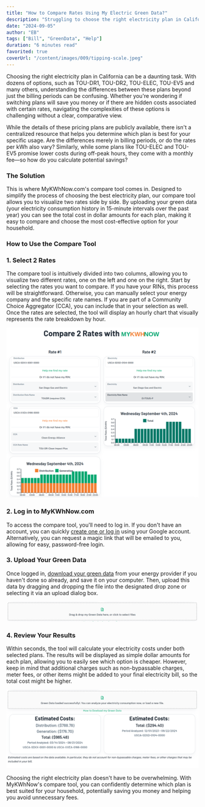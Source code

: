 ```yaml
---
title: "How to Compare Rates Using My Electric Green Data?"
description: "Struggling to choose the right electricity plan in California? Discover how MyKWhNow.com's compare tool can simplify your decision-making by letting you easily compare the costs of two plans side by side using your actual electricity usage data."
date: "2024-09-05"
author: "EB"
tags: ["Bill", "GreenData", "Help"]
duration: "6 minutes read"
favorited: true
coverUrl: "/content/images/009/tipping-scale.jpeg"
---
```


Choosing the right electricity plan in California can be a daunting task. With dozens of options, such as TOU-DR1, TOU-DR2, TOU-ELEC, TOU-EV5 and many others, understanding the differences between these plans beyond just the billing periods can be confusing. Whether you're wondering if switching plans will save you money or if there are hidden costs associated with certain rates, navigating the complexities of these options is challenging without a clear, comparative view.

While the details of these pricing plans are publicly available, there isn't a centralized resource that helps you determine which plan is best for your specific usage. Are the differences merely in billing periods, or do the rates per kWh also vary? Similarly, while some plans like TOU-ELEC and TOU-EV5 promise lower costs during off-peak hours, they come with a monthly fee—so how do you calculate potential savings?

### The Solution

This is where MyKWhNow.com's compare tool comes in. Designed to simplify the process of choosing the best electricity plan, our compare tool allows you to visualize two rates side by side. By uploading your green data (your electricity consumption history in 15-minute intervals over the past year) you can see the total cost in dollar amounts for each plan, making it easy to compare and choose the most cost-effective option for your household.

### How to Use the Compare Tool

### 1. Select 2 Rates

The compare tool is intuitively divided into two columns, allowing you to visualize two different rates, one on the left and one on the right. Start by selecting the rates you want to compare. If you have your RINs, this process will be straightforward. Otherwise, you can manually select your energy company and the specific rate names. If you are part of a Community Choice Aggregator (CCA), you can include that in your selection as well. Once the rates are selected, the tool will display an hourly chart that visually represents the rate breakdown by hour.

![Selected 2 rates](/content/images/009/selected-rates-1-and-2.png)

### 2. Log in to MyKWhNow.com

To access the compare tool, you'll need to log in. If you don't have an account, you can quickly [create one or log in](/auth/stytch-login) using your Google account. Alternatively, you can request a magic link that will be emailed to you, allowing for easy, password-free login.

### 3. Upload Your Green Data

Once logged in, [download your green data](/blog/post-006-how-to-download-my-green-data-from-myeneregycenter/) from your energy provider if you haven't done so already, and save it on your computer. Then, upload this data by dragging and dropping the file into the designated drop zone or selecting it via an upload dialog box.

![Drop Zone](/content/images/009/drop-zone.png)

### 4. Review Your Results

Within seconds, the tool will calculate your electricity costs under both selected plans. The results will be displayed as simple dollar amounts for each plan, allowing you to easily see which option is cheaper. However, keep in mind that additional charges such as non-bypassable charges, meter fees, or other items might be added to your final electricity bill, so the total cost might be higher.

![Estimated costs compared](/content/images/009/estimated-costs-compared.png)

Choosing the right electricity plan doesn't have to be overwhelming. With MyKWhNow's compare tool, you can confidently determine which plan is best suited for your household, potentially saving you money and helping you avoid unnecessary fees. 